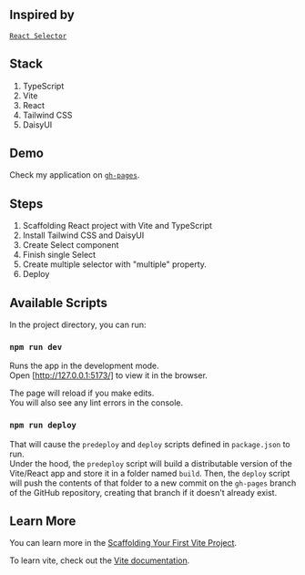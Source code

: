 ## Inspired by
[`React Selector`](https://react-select.com/home)

## Stack

1. TypeScript
2. Vite
3. React
4. Tailwind CSS
5. DaisyUI

## Demo

Check my application on [`gh-pages`](https://zhangjialihappy.github.io/vite-select/).

## Steps

1. Scaffolding React project with Vite and TypeScript
2. Install Tailwind CSS and DaisyUI
3. Create Select component
4. Finish single Select
5. Create multiple selector with "multiple" property. 
6. Deploy

## Available Scripts

In the project directory, you can run:

### `npm run dev`

Runs the app in the development mode.\
Open [http://127.0.0.1:5173/] to view it in the browser.

The page will reload if you make edits.\
You will also see any lint errors in the console.

### `npm run deploy`

That will cause the `predeploy` and `deploy` scripts defined in `package.json` to run.\
Under the hood, the `predeploy` script will build a distributable version of the Vite/React app and store it in a folder named `build`. Then, the `deploy` script will push the contents of that folder to a new commit on the `gh-pages` branch of the GitHub repository, creating that branch if it doesn't already exist.

## Learn More

You can learn more in the [Scaffolding Your First Vite Project](https://vitejs.dev/guide/).

To learn vite, check out the [Vite documentation](https://vitejs.dev/guide/why.html).

